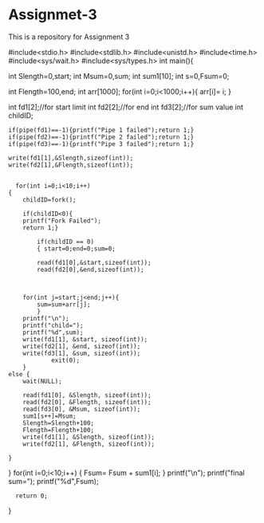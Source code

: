 # Assignmet-3
This is a repository for Assignment 3


#include<stdio.h>
#include<stdlib.h>
#include<unistd.h>
#include<time.h>
#include<sys/wait.h>
#include<sys/types.h>
int main(){

int Slength=0,start;
int Msum=0,sum;
int sum1[10]; 
int s=0,Fsum=0;

int Flength=100,end;
int arr[1000];
for(int i=0;i<1000;i++){
		arr[i]= i;
	}

int fd1[2];//for start limit
int fd2[2];//for end
int fd3[2];//for sum value
int childID;

	
 
	if(pipe(fd1)==-1){printf("Pipe 1 failed");return 1;}
	if(pipe(fd2)==-1){printf("Pipe 2 failed");return 1;}
	if(pipe(fd3)==-1){printf("Pipe 3 failed");return 1;}
	
	write(fd1[1],&Slength,sizeof(int));
	write(fd2[1],&Flength,sizeof(int));


      for(int i=0;i<10;i++) 
    { 
		childID=fork();

		if(childID<0){
		printf("Fork Failed");
		return 1;}
		
	        if(childID == 0) 
	        { start=0;end=0;sum=0;
			
	 		read(fd1[0],&start,sizeof(int));
			read(fd2[0],&end,sizeof(int));


		
		for(int j=start;j<end;j++){
			sum=sum+arr[j];
			}
		printf("\n");
		printf("child=");
		printf("%d",sum);
		write(fd1[1], &start, sizeof(int));
		write(fd2[1], &end, sizeof(int));
		write(fd3[1], &sum, sizeof(int));
                exit(0); 
        } 
	else {
		wait(NULL);
		
		read(fd1[0], &Slength, sizeof(int));
		read(fd2[0], &Flength, sizeof(int));
		read(fd3[0], &Msum, sizeof(int));
		sum1[s++]=Msum;
		Slength=Slength+100;
		Flength=Flength+100;
		write(fd1[1], &Slength, sizeof(int));
		write(fd2[1], &Flength, sizeof(int));
		
	}
 }
		for(int i=0;i<10;i++)
		{
			Fsum= Fsum + sum1[i];
		} 
		printf("\n");
		printf("final sum=");
		printf("%d",Fsum);
      
      
      return 0;
} 
